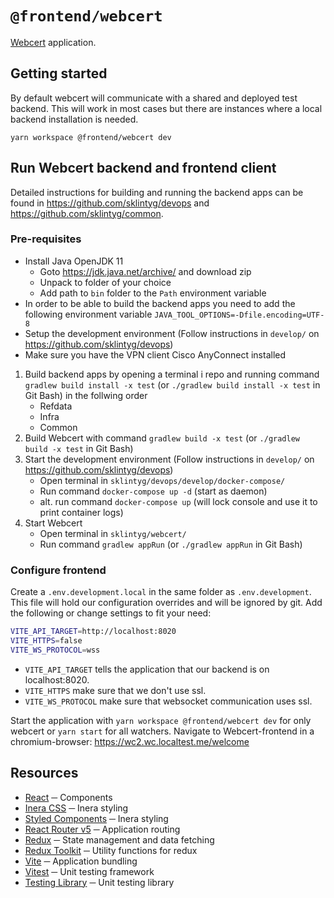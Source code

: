 # `@frontend/webcert`

[Webcert](https://www.inera.se/tjanster/alla-tjanster-a-o/intygstjanster/webcert/) application.

## Getting started

By default webcert will communicate with a shared and deployed test backend. This will work in most cases but there are instances where a local backend installation is needed.

`yarn workspace @frontend/webcert dev`

## Run Webcert backend and frontend client

Detailed instructions for building and running the backend apps can be found in <https://github.com/sklintyg/devops> and <https://github.com/sklintyg/common>.

### Pre-requisites

- Install Java OpenJDK 11
  - Goto <https://jdk.java.net/archive/> and download zip
  - Unpack to folder of your choice
  - Add path to `bin` folder to the `Path` environment variable
- In order to be able to build the backend apps you need to add the following environment variable
  `JAVA_TOOL_OPTIONS=-Dfile.encoding=UTF-8`
- Setup the development environment (Follow instructions in `develop/` on <https://github.com/sklintyg/devops>)
- Make sure you have the VPN client Cisco AnyConnect installed

1. Build backend apps by opening a terminal i repo and running command `gradlew build install -x test` (or `./gradlew build install -x test` in Git Bash) in the follwing order
   - Refdata
   - Infra
   - Common
2. Build Webcert with command `gradlew build -x test` (or `./gradlew build -x test` in Git Bash)
3. Start the development environment (Follow instructions in `develop/` on <https://github.com/sklintyg/devops>)
   - Open terminal in `sklintyg/devops/develop/docker-compose/`
   - Run command `docker-compose up -d` (start as daemon)
   - alt. run command `docker-compose up` (will lock console and use it to print container logs)
4. Start Webcert
   - Open terminal in `sklintyg/webcert/`
   - Run command `gradlew appRun` (or `./gradlew appRun` in Git Bash)

### Configure frontend

Create a `.env.development.local` in the same folder as `.env.development`. This file will hold our configuration overrides and will be ignored by git. Add the following or change settings to fit your need:

```bash
VITE_API_TARGET=http://localhost:8020
VITE_HTTPS=false
VITE_WS_PROTOCOL=wss
```

- `VITE_API_TARGET` tells the application that our backend is on localhost:8020.
- `VITE_HTTPS` make sure that we don't use ssl.
- `VITE_WS_PROTOCOL` make sure that websocket communication uses ssl.

Start the application with `yarn workspace @frontend/webcert dev` for only webcert or `yarn start` for all watchers. Navigate to Webcert-frontend in a chromium-browser: <https://wc2.wc.localtest.me/welcome>

## Resources

- [React](https://react.dev/) ─ Components
- [Inera CSS](https://css.inera.se/) ─ Inera styling
- [Styled Components](https://styled-components.com/) ─ Inera styling
- [React Router v5](https://v5.reactrouter.com/) ─ Application routing
- [Redux](https://redux.js.org/) ─ State management and data fetching
- [Redux Toolkit](https://redux-toolkit.js.org/) ─ Utility functions for redux
- [Vite](https://vitejs.dev/) ─ Application bundling
- [Vitest](https://vitest.dev/) ─ Unit testing framework
- [Testing Library](https://testing-library.com/) ─ Unit testing library
